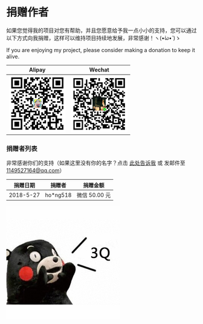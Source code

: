 # 捐赠作者

如果您觉得我的项目对您有帮助，并且您愿意给予我一点小小的支持，您可以通过以下方式向我捐赠，这样可以维持项目持续地发展，非常感谢！ヽ(•̀ω•́ )ゝ

If you are enjoying my project, please consider making a donation to keep it alive.

| Alipay | Wechat | 
| :------: | :------: | 
| <img width="150" src="./docs/donate/alipay.png"> | <img width="150" src="./docs/donate/wechat.png"> | 

### 捐赠者列表

非常感谢你们的支持（如果这里没有你的名字？点击 [此处告诉我](https://github.com/Zneiat/donate-qwqaq/issues/1) 或 发邮件至 1149527164@qq.com）

| 捐赠日期 | 捐赠者 | 捐赠金额 |
| --- | --- | --- |
| 2018-5-27 | ho*ng518 | 微信 50.00 元 |

![3Q](./docs/3q.jpg)